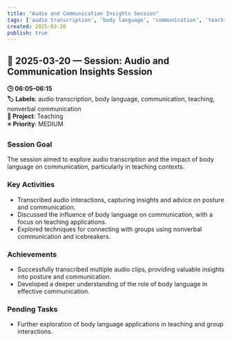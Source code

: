 ```yaml
---
title: "Audio and Communication Insights Session"
tags: ['audio transcription', 'body language', 'communication', 'teaching', 'nonverbal communication']
created: 2025-03-20
publish: true
---
```


## 📅 2025-03-20 — Session: Audio and Communication Insights Session

**🕒 06:05–06:15**  
**🏷️ Labels**: audio transcription, body language, communication, teaching, nonverbal communication  
**📂 Project**: Teaching  
**⭐ Priority**: MEDIUM  


### Session Goal
The session aimed to explore audio transcription and the impact of body language on communication, particularly in teaching contexts.

### Key Activities
- Transcribed audio interactions, capturing insights and advice on posture and communication.
- Discussed the influence of body language on communication, with a focus on teaching applications.
- Explored techniques for connecting with groups using nonverbal communication and icebreakers.

### Achievements
- Successfully transcribed multiple audio clips, providing valuable insights into posture and communication.
- Developed a deeper understanding of the role of body language in effective communication.

### Pending Tasks
- Further exploration of body language applications in teaching and group interactions.

